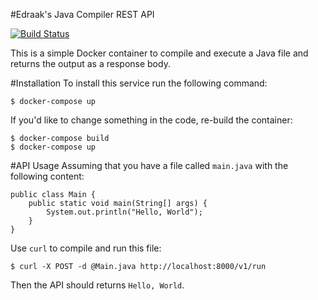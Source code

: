 #Edraak's Java Compiler REST API

 [![Build Status](https://travis-ci.org/Edraak/rest-javac.svg?branch=master)](https://travis-ci.org/Edraak/rest-javac)
 

This is a simple Docker container to compile and execute a Java file
and returns the output as a response body.

#Installation
To install this service run the following command:

    $ docker-compose up


If you'd like to change something in the code, re-build the container:

    $ docker-compose build
    $ docker-compose up


#API Usage
Assuming that you have a file called `main.java` with the following content:

    public class Main {
        public static void main(String[] args) {
            System.out.println("Hello, World");
        }
    }


Use `curl` to compile and run this file:

    $ curl -X POST -d @Main.java http://localhost:8000/v1/run

Then the API should returns `Hello, World`.
